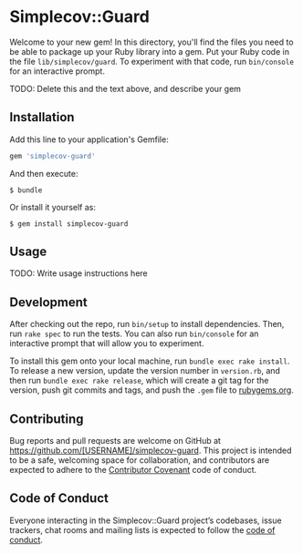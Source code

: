 # Simplecov::Guard

Welcome to your new gem! In this directory, you'll find the files you need to be able to package up your Ruby library into a gem. Put your Ruby code in the file `lib/simplecov/guard`. To experiment with that code, run `bin/console` for an interactive prompt.

TODO: Delete this and the text above, and describe your gem

## Installation

Add this line to your application's Gemfile:

```ruby
gem 'simplecov-guard'
```

And then execute:

    $ bundle

Or install it yourself as:

    $ gem install simplecov-guard

## Usage

TODO: Write usage instructions here

## Development

After checking out the repo, run `bin/setup` to install dependencies. Then, run `rake spec` to run the tests. You can also run `bin/console` for an interactive prompt that will allow you to experiment.

To install this gem onto your local machine, run `bundle exec rake install`. To release a new version, update the version number in `version.rb`, and then run `bundle exec rake release`, which will create a git tag for the version, push git commits and tags, and push the `.gem` file to [rubygems.org](https://rubygems.org).

## Contributing

Bug reports and pull requests are welcome on GitHub at https://github.com/[USERNAME]/simplecov-guard. This project is intended to be a safe, welcoming space for collaboration, and contributors are expected to adhere to the [Contributor Covenant](http://contributor-covenant.org) code of conduct.

## Code of Conduct

Everyone interacting in the Simplecov::Guard project’s codebases, issue trackers, chat rooms and mailing lists is expected to follow the [code of conduct](https://github.com/[USERNAME]/simplecov-guard/blob/master/CODE_OF_CONDUCT.md).
